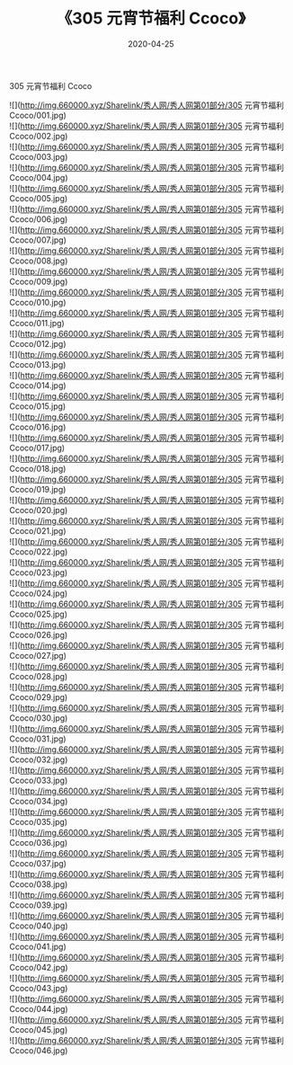 ﻿---
layout: post
title:  《305 元宵节福利 Ccoco》
date:   2020-04-25
img: http://img.660000.xyz/Sharelink/秀人网/秀人网第01部分/305 元宵节福利 Ccoco/000.jpg
categories: [美女, 清纯, 唯美]
---

305 元宵节福利 Ccoco

  ![](http://img.660000.xyz/Sharelink/秀人网/秀人网第01部分/305 元宵节福利 Ccoco/001.jpg) <br> ![](http://img.660000.xyz/Sharelink/秀人网/秀人网第01部分/305 元宵节福利 Ccoco/002.jpg) <br> ![](http://img.660000.xyz/Sharelink/秀人网/秀人网第01部分/305 元宵节福利 Ccoco/003.jpg) <br> ![](http://img.660000.xyz/Sharelink/秀人网/秀人网第01部分/305 元宵节福利 Ccoco/004.jpg) <br> ![](http://img.660000.xyz/Sharelink/秀人网/秀人网第01部分/305 元宵节福利 Ccoco/005.jpg) <br> ![](http://img.660000.xyz/Sharelink/秀人网/秀人网第01部分/305 元宵节福利 Ccoco/006.jpg) <br> ![](http://img.660000.xyz/Sharelink/秀人网/秀人网第01部分/305 元宵节福利 Ccoco/007.jpg) <br> ![](http://img.660000.xyz/Sharelink/秀人网/秀人网第01部分/305 元宵节福利 Ccoco/008.jpg) <br> ![](http://img.660000.xyz/Sharelink/秀人网/秀人网第01部分/305 元宵节福利 Ccoco/009.jpg) <br> ![](http://img.660000.xyz/Sharelink/秀人网/秀人网第01部分/305 元宵节福利 Ccoco/010.jpg) <br> ![](http://img.660000.xyz/Sharelink/秀人网/秀人网第01部分/305 元宵节福利 Ccoco/011.jpg) <br> ![](http://img.660000.xyz/Sharelink/秀人网/秀人网第01部分/305 元宵节福利 Ccoco/012.jpg) <br> ![](http://img.660000.xyz/Sharelink/秀人网/秀人网第01部分/305 元宵节福利 Ccoco/013.jpg) <br> ![](http://img.660000.xyz/Sharelink/秀人网/秀人网第01部分/305 元宵节福利 Ccoco/014.jpg) <br> ![](http://img.660000.xyz/Sharelink/秀人网/秀人网第01部分/305 元宵节福利 Ccoco/015.jpg) <br> ![](http://img.660000.xyz/Sharelink/秀人网/秀人网第01部分/305 元宵节福利 Ccoco/016.jpg) <br> ![](http://img.660000.xyz/Sharelink/秀人网/秀人网第01部分/305 元宵节福利 Ccoco/017.jpg) <br> ![](http://img.660000.xyz/Sharelink/秀人网/秀人网第01部分/305 元宵节福利 Ccoco/018.jpg) <br> ![](http://img.660000.xyz/Sharelink/秀人网/秀人网第01部分/305 元宵节福利 Ccoco/019.jpg) <br> ![](http://img.660000.xyz/Sharelink/秀人网/秀人网第01部分/305 元宵节福利 Ccoco/020.jpg) <br> ![](http://img.660000.xyz/Sharelink/秀人网/秀人网第01部分/305 元宵节福利 Ccoco/021.jpg) <br> ![](http://img.660000.xyz/Sharelink/秀人网/秀人网第01部分/305 元宵节福利 Ccoco/022.jpg) <br> ![](http://img.660000.xyz/Sharelink/秀人网/秀人网第01部分/305 元宵节福利 Ccoco/023.jpg) <br> ![](http://img.660000.xyz/Sharelink/秀人网/秀人网第01部分/305 元宵节福利 Ccoco/024.jpg) <br> ![](http://img.660000.xyz/Sharelink/秀人网/秀人网第01部分/305 元宵节福利 Ccoco/025.jpg) <br> ![](http://img.660000.xyz/Sharelink/秀人网/秀人网第01部分/305 元宵节福利 Ccoco/026.jpg) <br> ![](http://img.660000.xyz/Sharelink/秀人网/秀人网第01部分/305 元宵节福利 Ccoco/027.jpg) <br> ![](http://img.660000.xyz/Sharelink/秀人网/秀人网第01部分/305 元宵节福利 Ccoco/028.jpg) <br> ![](http://img.660000.xyz/Sharelink/秀人网/秀人网第01部分/305 元宵节福利 Ccoco/029.jpg) <br> ![](http://img.660000.xyz/Sharelink/秀人网/秀人网第01部分/305 元宵节福利 Ccoco/030.jpg) <br> ![](http://img.660000.xyz/Sharelink/秀人网/秀人网第01部分/305 元宵节福利 Ccoco/031.jpg) <br> ![](http://img.660000.xyz/Sharelink/秀人网/秀人网第01部分/305 元宵节福利 Ccoco/032.jpg) <br> ![](http://img.660000.xyz/Sharelink/秀人网/秀人网第01部分/305 元宵节福利 Ccoco/033.jpg) <br> ![](http://img.660000.xyz/Sharelink/秀人网/秀人网第01部分/305 元宵节福利 Ccoco/034.jpg) <br> ![](http://img.660000.xyz/Sharelink/秀人网/秀人网第01部分/305 元宵节福利 Ccoco/035.jpg) <br> ![](http://img.660000.xyz/Sharelink/秀人网/秀人网第01部分/305 元宵节福利 Ccoco/036.jpg) <br> ![](http://img.660000.xyz/Sharelink/秀人网/秀人网第01部分/305 元宵节福利 Ccoco/037.jpg) <br> ![](http://img.660000.xyz/Sharelink/秀人网/秀人网第01部分/305 元宵节福利 Ccoco/038.jpg) <br> ![](http://img.660000.xyz/Sharelink/秀人网/秀人网第01部分/305 元宵节福利 Ccoco/039.jpg) <br> ![](http://img.660000.xyz/Sharelink/秀人网/秀人网第01部分/305 元宵节福利 Ccoco/040.jpg) <br> ![](http://img.660000.xyz/Sharelink/秀人网/秀人网第01部分/305 元宵节福利 Ccoco/041.jpg) <br> ![](http://img.660000.xyz/Sharelink/秀人网/秀人网第01部分/305 元宵节福利 Ccoco/042.jpg) <br> ![](http://img.660000.xyz/Sharelink/秀人网/秀人网第01部分/305 元宵节福利 Ccoco/043.jpg) <br> ![](http://img.660000.xyz/Sharelink/秀人网/秀人网第01部分/305 元宵节福利 Ccoco/044.jpg) <br> ![](http://img.660000.xyz/Sharelink/秀人网/秀人网第01部分/305 元宵节福利 Ccoco/045.jpg) <br> ![](http://img.660000.xyz/Sharelink/秀人网/秀人网第01部分/305 元宵节福利 Ccoco/046.jpg) <br>